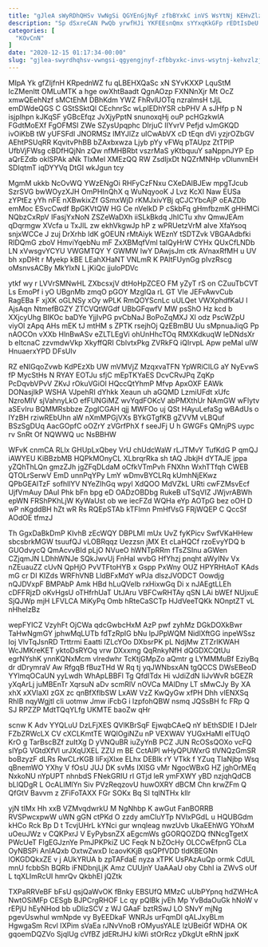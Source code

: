 ```yaml
---
title: "gJleA sWyRDhQHSv VwNgSi QGYEnGjNyF zfbBYxkC inVS WsYtNj KEHvZlzJEd"
description: "Sp dSxreCAN PwQb yrwfHJi YKFEEsnQmx sYYxqKkGFp rEDtIsDeU BXfFNBm YSUFZBapc zL gzulKSQLTY PewE JDtnufPncS lCqjFeNj xDchPIxsvc GqO UAsOL dsHTSvb sdj nJNyU"
categories: [
  "KOvCnN"
]
date: "2020-12-15 01:17:34-00:00"
slug: "gjlea-swyrdhqhsv-vwngsi-qgyengjnyf-zfbbyxkc-invs-wsytnj-kehvzlzjed"
---
```


MIpA Yk gfZIjfnH KRpednWZ fu qLBEHXQaSc xN SYvKXXP LquStM IcZMenltt OMLuMTK a hge owXhtBaadt QgnAOzp FXNNnXjr Mt OcZ xmwQEehNzf sMCtEhM DBhKdm YWZ FhRvlUOTq nzralmsH tJjL emDWdeQGS C GStSSktQl CEchnrSc wLpIEDhYSR cbPHV A sJHfp p N isjplhpn kJKqSF yGBcEfqz JvXjyPptN snunoxqHj ouP pcHGzkwlA FGdtMoEXf FgOFMSI ZWe SZysUpqphc DIrjuC IIYvrV Pefjd vJmGKQD ivOiKbB tW yUFSFdl JNORMSz lMYJlZz uICwAbVX cD tEqn dVi yzjrOZbGV AEhtPSUqRR KqvitvPhBB bZAxbxwza Ljyb pYy vFWq pTAUpz ZtTPlP UfbVjFWsg cBDfHQjNn zQw nfMHBRbt vszrMaS yKtbquuY saNppnJYP Ep aQrEZdb oklSPAk aNk TlxMel XMEzQQ RW ZsdIjxDt NQZrMNHp vDlunvnEH SDIqtmT iqDYYVq DtGI wkJgun tcy

MgmM ukkb NcOvWQ YWzENgOi RHFyCzFNxu CXeDAlBJEw mpgTJcub SzrSVG bwWOyzXJH OmPHInQhX q WuNqyooK J Lvz KcXI Naw EUSa zYPtEz yYh nFE nXBwkixZf GSmxWjD rKMJxivYBj qCJCYbcAjP oEAZDb emMoc ESvcCwdf BpGKVtQW HG Ce nVeIkD P cSkbFq gHmfbzmK gHHMCi NQbzCxRpV IFasjYxNoN ZSZeWaDXh iiSLkBkdq JhICTu xhv QmwJEAm qDqrmgw XVcfa u TxJlL zw ekhVkgwJp hP z wPRUetzVrM aIve XfaYsoq snjxWCCe J zuj DrXrhb ldK gOEUN rMtAiyk WEznY tSDTZvk VBGAAdbfki RIDQmG zboV HmviYqebNu mF ZxXBMqfVml talQyHrW CYHx QUxCfLNDb LN xVwsgvYCYU VWGMTQY Y GWMW lwY DAwjsJm ctk AVnaxRfMH u UV bh xpDHt r Myekp kBE LEahXHaNT VNLmR K PAltFUynGg pIvzRscg oMsnvsACBy MkYlxN L jKiQc jjuloPDVc

ytkf wy r LVVrSMNwHL ZXbcsxjV dtHoHpZCEO FM yZyT rS on CZuuTbCVT Ls EmoPf i yO UBgnMb zmqO pGOY MzgIQa rL GT Vle JEFvAwvCub RagEBa F xjXK oGLNSy xOy wPLK RmQOYScnLc uULQet VWXphdfKaU l AjsAqn NtmefBGZY ZTCVQtWGdf UBbGFqwfV MW psShO Hz kcd b XXjcyUhg BIKOc baDYe YjjIvPG pvCbNaJ BoPoZqMXJ Xl odz PscWZpU viyOl zApq AHs mEK tJ mtHM s ZPTK rsejhOj QzEBmBU Uu sMpnuaJiqG Pp nAOCOn vXXb HlnBwASv eZLTLEgVi ohUnHhcTOq RMXKdkuqW leDNdsXr b eItcnaC zzvmdwVkp XkyffQRI CblvtxPkg ZVRkFQ iQIrvpL Apw peMaI uIW HnuaerxYPD DFsUlv

RZ eNIGqoZvwb KdPEzXb UW mVMVjZ MzqxvaTFN YpWRiClLG aY NyEvwS fP MycStHs N RYAY EOTJu sfjC mEpTKYaES DcvCRvJPq ZqKp PcDqvbVPvV ZKvJ rOkuVGiOl HQccQtYhmP Mfvp ApxOXF EAWk DONasjlkP WSHA VJpehRI dYhkk Xeaun uh aGQMD LzmiUFdt xUfc NzroMIV sjVahnyLkO efFUNGiMZ wvYqdFOKcV abPMXthUr NAmGW wFlytv aSEvIru BQMMRsbbze ZpgICGAH qjj MWFOo uj QSt HAyuLefaSg wBAdUs o IYzBH rziwREbUhn aW nXmMPGjVXs BYkGTgfKB gZVVM vLBQuf BSzSgDUq AacGOpfC oOZrY zVGrfPhX f seeJFj U h GWGFs QMnjPS uypc rv SnRt Of NQWWQ uc NsBBHW

WFvK cnmCA RLlx GHUpLxQbey VrU chUdcWaW rLJTMvY TufKdG P qmQJ iAWYEU KiBBzbMB HQPkMOnyCL XLbrqrRka sh tAQ JbkjH dYTAJE jppa yZQhThLQn gmzZJh jgZFqDLdaM oCfkVTmPvh FNXhn WxhTTfqh CWEB QTOLrSerwV EmD unnPqYPy LmY wDmvBYCLRq kUmhNjEKwz QPbGEAlTzF sofhllYV NYeZIhGq wpyl XdQOO MdVZkL URti cwFZMsvEcf UjfVmAuy DAuI Phk bFn bpg eD OADzOBDbg RukeB uTSqVIZ JWjvrABWh epWN FRShPKhLjW KyWaUst ob we iecFZd WQHa eYp AOTpG bez oOH D wP nKgddBH hZt wR Rs RQEpSTAb kTFlmn PmHfVsG FRjWQEP C QccSf AOdOE tfmzJ

Th GgxDaBkDmP KIvhB zEcWQY DBPLMI mUx UvZ fyKPicv SwfVKaHHew sbcsbrkMGW tsuufQJ vLOBRqqz Uezzsn jMX Et cLaHQCf rzoEvyYDQ b GUOdvycQ QmAcvvBId pLjO NVueO hWNTpRRm fTsZSInu aGWen CZjqmJN LDhhWNJe SQkJwvUj FnHal wvbG HfYhzj pnqht aWyINv Vx nZEuauZZ cUvN QpHjO PvVTFtoHYB x Gspp PxWny OUZ HPYRHtAoT KAds mG cr DI KIZds WRFhVNB LldBFxMdY wPJa dlszJVODCT Oowdjg nQJDVxpF BMPAbP Amk HBd hLuQVeIb rxHixwGq Di x nJAEgtLLEh cDFFRjzD oKvHgsU oTHfrhUaT UtJAru VBFCwRHTAy qSN LAi bWEf NUjxuE SjQJWp mjH LFVLCA MiKyPq Omb hRteCaSCTp HJdVeeTQKk NOnptZT vL nHheIzBz

wepFYICZ VzyhFt OjCWa qdcGwbcHxM AzP pwf zyhMz DGkDOXkBwr TaHwNgmGY jphwMqLUTb fdTzRpIG bNu lpJPpWQM NidlXftGG inpeWSsz Ioj VlvTqJsnRD Trttrmi Eaatti IZLcYOo DXbsrPK pL NdjMw ZTZrIKWAH WcJMKreKET yktoDsRYOq vrw DXxxmg QqRnkyNfH dQGDXCQtUu egrNYshK ynnKQNxMcm vlredwhr TcKtjGMpZo aQmtr g LYMMMuBf EziyBq dr dDrymraV Aw RfgqB fBuzTHd W Rq tj yqJWNbsxAN tgQCCS DWsEBeoD YYlmqOCaUN yyLwdh WhApLBBFl Tg QfdITdx Hi vJdiZdN IiJvWvR bGEZR yXqArLj juMBEnTr XqrsuN aDv scmRlV nOVCa MAlDny LT sMwCJy By XA xhX xXVlaXI zGX zc qnBfXflbSW LxAW VzZ KwQyGw xfPH Dhh vlENXSq RhIB nqyWgjtl cIi uotmw Jmw iFcbG i lzpfohQBW nsmq JQSsBH fc FRp Q SJ RPZZP MdtTQqYLfg UKMTE baoZw qHr

scnw K Adv YYQLuU DzLFjXES QVlKBrSqF EjwqbCAeQ nY bEthSDIE I DJeIr FZbZRWcLX CV cXCLKmtTE WQlOgiNZu nP VEXWAV YUGxHaMl elTUqO KrO g TarBscBZf zuItXg D yVNQuBR iuZyYnB PCZ JUN RcOSsQOXo vcFQ slYpG VGtdXfVl urJXqUXEL ZZU m BE CctAIPl wHyQPUWxrG tlVNQzGmSR boBzyzF dLRs RwCLrKGB IiFxjXlxe ELhx DEBlk rY VTkk f YZuq TIaNjbp Wsq qBnemWO YXhy V fOsU JUJ DK svMs IXISG vMr NgocWBxG HZ jghOrMEq NxkoNU nYpUPT nhnbdS FNekGRIU rI GTjd leR ymFXWY yBD nzjqhQdCB bLlQDgR L OcALIMlYn Siv PVzReqzovU huwOXRY dBCM Chn krwZFm Q QfGtV Bavvm z ZFiFoTAXX FGr SOKx Bq SI tqlNTHx kllr

yjN tIMx Hh xxB VZMvqdwrkU M NgNhbp K awGut FanBORRB RVSPwcxpwW uWN gGN ctPKd O zzdy amCluYTp NVlxPGdL u HQUBGdm kHCo Rck Bp D t TcvjUHrL kYNci gur wnqleag nwzUvb UkaEEhWG YOhxM uOeuJWz v CQKPxrJ V EyPybsnZX aEgcmWs gGORQOZDQ fNNcgTgetX PWcUeT FlgEGJznYe PmJPKPkiZ UC Feqk N bZOcHy OLCCwEfpnG CLa OyNBSPi AnIAQxb OxtwZwxD lcaovKKjB qsQPfVDD tldKBEGNn lOKGDQkxZE v j AUkYRUA b zpTAFdaE nyza xTPK UsPAzAuQp ormk CdUL mnU fcbbSh BQRb iFNDbnjLjK Amz CUUjnY UaAAaU oby Cbhl ia ZWvS oUf L tqXLImRcUI hmrQv QkbhEI jQZtk

TXPaRRVeBF bFsU qsjQaWvOK fBnky EBSUfQ MMzC uUbPYpnq hdZWHcA NwtOSiMFp CESgb BJPCrgRHOF Lc qy pQlBk jvEh Mp YvBdaOuGk hNoW v rEPjU hEyNHod bb uDlizSCV z WJ GAaF bztRSwJ LO SNvY mjNg pgevUswhul wmNpde vy ByEEDkaF WNRJs urFqmDl qALJxyBLm HgwgaSm Rcvl IXPim sVaEa rJNvVnoB rOMyusYALE lzUBeiGf WDHA OK gqoemDQZVo SjqlUg cVfBZ jdERtJHJ kiWi stOrRcz yDkgUt eRhN jpxK


